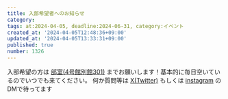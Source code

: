 ```yaml
---
title: 入部希望者へのお知らせ
category:
tags: at:2024-04-05, deadline:2024-06-31, category:イベント
created_at: '2024-04-05T12:48:36+09:00'
updated_at: '2024-04-05T13:33:31+09:00'
published: true
number: 1326
---
```


入部希望の方は [部室(4号館別館301)](https://www.sysken.net/access) までお願いします！基本的に毎日空いているのでいつでも来てください。
何か質問等は [X(Twitter)](https://x.com/set_official) もしくは [instagram](https://www.instagram.com/ait.sysken/) のDMで待ってます

